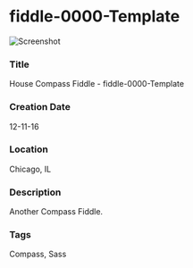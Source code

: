 fiddle-0000-Template
======

![Screenshot](screenshot.png)


### Title

House Compass Fiddle - fiddle-0000-Template


### Creation Date

12-11-16


### Location

Chicago, IL


### Description

Another Compass Fiddle.


### Tags

Compass, Sass
